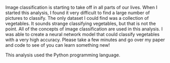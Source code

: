 Image classification is starting to take off in all parts of our lives.  When I started this analysis, I found it very difficult to find a large number of pictures to classify.  The only dataset I could find was a collection of vegetables.  It sounds strange classifying vegetables, but that is not the point.  All of the concepts of image classification are used in this analysis.  I was able to create a neural network model that could classify vegetables with a very high accuracy.  Please take a few minutes and go over my paper and code to see of you can learn something new!


This analysis used the Python programming language.  
